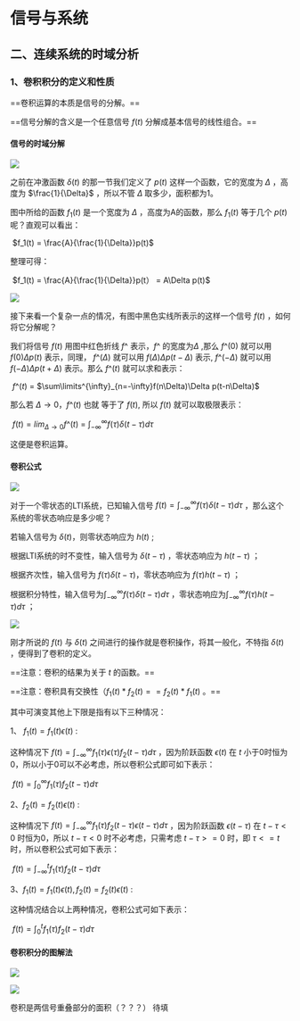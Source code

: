 # 信号与系统



## 二、连续系统的时域分析



### 1、卷积积分的定义和性质

==卷积运算的本质是信号的分解。==

==信号分解的含义是一个任意信号 $f(t)$ 分解成基本信号的线性组合。==



#### 信号的时域分解

![](D:\Study\信号与系统\picture\卷积预备知识.png)

之前在冲激函数 $δ(t)$ 的那一节我们定义了 $p(t)$ 这样一个函数，它的宽度为 $\Delta$ ，高度为    $\frac{1}{\Delta}$ ，所以不管 $\Delta$  取多少，面积都为1。

图中所给的函数 $f_1(t)$ 是一个宽度为 $\Delta$  ，高度为A的函数，那么 $f_1(t)$ 等于几个 $p(t)$ 呢？直观可以看出：

​                                                                   $f_1(t) = \frac{A}{\frac{1}{\Delta}}p(t)$

整理可得：

​                                                           $f_1(t) = \frac{A}{\frac{1}{\Delta}}p(t） = A\Delta p(t)$





![](D:\Study\信号与系统\picture\任意信号分解.png)

接下来看一个复杂一点的情况，有图中黑色实线所表示的这样一个信号 $f(t)$ ，如何将它分解呢？

我们将信号 $f(t)$ 用图中红色折线 $f$^ 表示，$f$^ 的宽度为$\Delta$ ,那么 $f$^$(0)$ 就可以用 $f(0)\Delta p(t)$ 表示，同理， $f$^$(\Delta)$ 就可以用 $f(\Delta)\Delta p(t-\Delta)$ 表示,  $f$^$(-\Delta)$ 就可以用 $f(-\Delta)\Delta p(t+\Delta)$ 表示。那么 $f$^$(t)$ 就可以求和表示：

​                                                       $f$^$(t)$ = $\sum\limits^{\infty}_{n=-\infty}f(n\Delta)\Delta p(t-n\Delta)$

那么若 $\Delta \rightarrow 0$，$f$^$(t)$ 也就 等于了 $f(t)$, 所以 $f(t)$ 就可以取极限表示：

​                                       $f(t) = lim_{\Delta\rightarrow0}f$^$(t)$ = $\int^{\infty}_{-\infty}f(\tau)\delta(t-\tau)d\tau$

这便是卷积运算。



#### 卷积公式

![](D:\Study\信号与系统\picture\卷积响应推倒.png)

对于一个零状态的LTI系统，已知输入信号 $f(t) = \int^{\infty}_{-\infty}f(\tau)\delta(t-\tau)d\tau$ ，那么这个系统的零状态响应是多少呢？

若输入信号为 $\delta(t)$，则零状态响应为 $h(t)$ ;

根据LTI系统的时不变性，输入信号为 $\delta(t-\tau)$ ，零状态响应为 $h(t-\tau)$ ；

根据齐次性，输入信号为 $f(\tau)\delta(t-\tau)$，零状态响应为 $f(\tau)h(t-\tau)$ ；

根据积分特性，输入信号为$\int^{\infty}_{-\infty}f(\tau)\delta(t-\tau)d\tau$ ，零状态响应为$\int^{\infty}_{-\infty}f(\tau)h(t-\tau)d\tau$ ；



![](D:\Study\信号与系统\picture\卷积定义.png)

刚才所说的 $f(t)$ 与 $\delta(t)$ 之间进行的操作就是卷积操作，将其一般化，不特指 $\delta(t)$ ，便得到了卷积的定义。

==注意：卷积的结果为关于 $t$ 的函数。==

==注意：卷积具有交换性（$f_1(t) * f_2(t) == f_2(t)*f_1(t)$ 。==

其中可演变其他上下限是指有以下三种情况：

1、 $f_1(t) = f_1(t)\epsilon(t)$ :

这种情况下 $f(t) = \int^{\infty}_{-\infty}f_1(\tau)\epsilon(\tau)f_2(t-\tau)d\tau$ ，因为阶跃函数 $\epsilon(t)$ 在 $t$ 小于0时恒为0，所以小于0可以不必考虑，所以卷积公式即可如下表示：

​                                                           $f(t ) = \int^{\infty}_0f_1(\tau)f_2(t-\tau)d\tau$

2、$f_2(t) = f_2(t)\epsilon(t)$ :

这种情况下 $f(t) = \int^{\infty}_{-\infty}f_1(\tau)f_2(t-\tau)\epsilon(t-\tau) d\tau$ ，因为阶跃函数 $\epsilon(t-\tau)$ 在 $t-\tau < 0$ 时恒为0，所以 $t-\tau < 0$ 时不必考虑，只需考虑 $t - \tau >= 0$ 时，即 $\tau <= t$ 时，所以卷积公式可如下表示：

​                                                        $f(t ) = \int^{t}_{-\infty}f_1(\tau)f_2(t-\tau)d\tau$

3、$f_1(t) = f_1(t)\epsilon(t) , f_2(t) = f_2(t)\epsilon(t)$ :

这种情况结合以上两种情况，卷积公式可如下表示：

​                                                      $f(t ) = \int^{t}_{0}f_1(\tau)f_2(t-\tau)d\tau$ 



#### 卷积积分的图解法

![](D:\Study\信号与系统\picture\卷积图解法.png)

![](D:\Study\信号与系统\picture\卷积图解法过程.png)

卷积是两信号重叠部分的面积（？？？） 待填